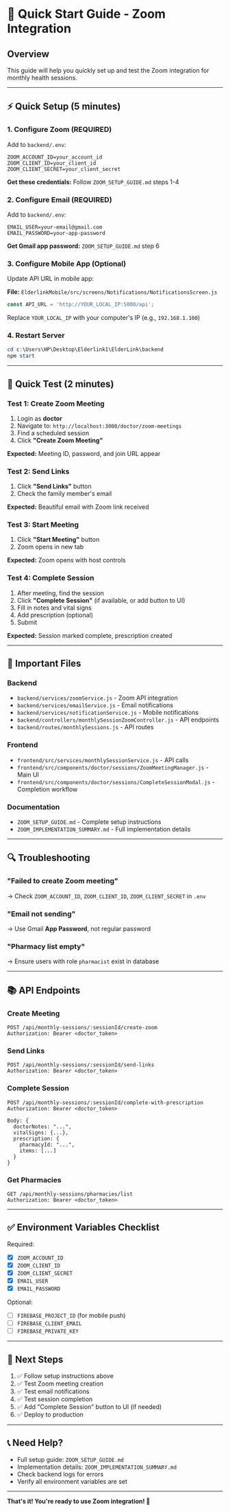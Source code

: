 # 🚀 Quick Start Guide - Zoom Integration

## Overview
This guide will help you quickly set up and test the Zoom integration for monthly health sessions.

---

## ⚡ Quick Setup (5 minutes)

### 1. Configure Zoom (REQUIRED)

Add to `backend/.env`:
```env
ZOOM_ACCOUNT_ID=your_account_id
ZOOM_CLIENT_ID=your_client_id
ZOOM_CLIENT_SECRET=your_client_secret
```

**Get these credentials:** Follow `ZOOM_SETUP_GUIDE.md` steps 1-4

### 2. Configure Email (REQUIRED)

Add to `backend/.env`:
```env
EMAIL_USER=your-email@gmail.com
EMAIL_PASSWORD=your-app-password
```

**Get Gmail app password:** `ZOOM_SETUP_GUIDE.md` step 6

### 3. Configure Mobile App (Optional)

Update API URL in mobile app:

**File:** `ElderlinkMobile/src/screens/Notifications/NotificationsScreen.js`

```javascript
const API_URL = 'http://YOUR_LOCAL_IP:5000/api';
```

Replace `YOUR_LOCAL_IP` with your computer's IP (e.g., `192.168.1.100`)

### 4. Restart Server

```powershell
cd c:\Users\HP\Desktop\Elderlink1\ElderLink\backend
npm start
```

---

## 🧪 Quick Test (2 minutes)

### Test 1: Create Zoom Meeting

1. Login as **doctor**
2. Navigate to: `http://localhost:3000/doctor/zoom-meetings`
3. Find a scheduled session
4. Click **"Create Zoom Meeting"**

**Expected:** Meeting ID, password, and join URL appear

### Test 2: Send Links

1. Click **"Send Links"** button
2. Check the family member's email

**Expected:** Beautiful email with Zoom link received

### Test 3: Start Meeting

1. Click **"Start Meeting"** button
2. Zoom opens in new tab

**Expected:** Zoom opens with host controls

### Test 4: Complete Session

1. After meeting, find the session
2. Click **"Complete Session"** (if available, or add button to UI)
3. Fill in notes and vital signs
4. Add prescription (optional)
5. Submit

**Expected:** Session marked complete, prescription created

---

## 📝 Important Files

### Backend
- `backend/services/zoomService.js` - Zoom API integration
- `backend/services/emailService.js` - Email notifications
- `backend/services/notificationService.js` - Mobile notifications
- `backend/controllers/monthlySessionZoomController.js` - API endpoints
- `backend/routes/monthlySessions.js` - API routes

### Frontend
- `frontend/src/services/monthlySessionService.js` - API calls
- `frontend/src/components/doctor/sessions/ZoomMeetingManager.js` - Main UI
- `frontend/src/components/doctor/sessions/CompleteSessionModal.js` - Completion workflow

### Documentation
- `ZOOM_SETUP_GUIDE.md` - Complete setup instructions
- `ZOOM_IMPLEMENTATION_SUMMARY.md` - Full implementation details

---

## 🔍 Troubleshooting

### "Failed to create Zoom meeting"
→ Check `ZOOM_ACCOUNT_ID`, `ZOOM_CLIENT_ID`, `ZOOM_CLIENT_SECRET` in `.env`

### "Email not sending"
→ Use Gmail **App Password**, not regular password

### "Pharmacy list empty"
→ Ensure users with role `pharmacist` exist in database

---

## 📚 API Endpoints

### Create Meeting
```
POST /api/monthly-sessions/:sessionId/create-zoom
Authorization: Bearer <doctor_token>
```

### Send Links
```
POST /api/monthly-sessions/:sessionId/send-links
Authorization: Bearer <doctor_token>
```

### Complete Session
```
POST /api/monthly-sessions/:sessionId/complete-with-prescription
Authorization: Bearer <doctor_token>

Body: {
  doctorNotes: "...",
  vitalSigns: {...},
  prescription: {
    pharmacyId: "...",
    items: [...]
  }
}
```

### Get Pharmacies
```
GET /api/monthly-sessions/pharmacies/list
Authorization: Bearer <doctor_token>
```

---

## ✅ Environment Variables Checklist

Required:
- [x] `ZOOM_ACCOUNT_ID`
- [x] `ZOOM_CLIENT_ID`
- [x] `ZOOM_CLIENT_SECRET`
- [x] `EMAIL_USER`
- [x] `EMAIL_PASSWORD`

Optional:
- [ ] `FIREBASE_PROJECT_ID` (for mobile push)
- [ ] `FIREBASE_CLIENT_EMAIL`
- [ ] `FIREBASE_PRIVATE_KEY`

---

## 🎯 Next Steps

1. ✅ Follow setup instructions above
2. ✅ Test Zoom meeting creation
3. ✅ Test email notifications
4. ✅ Test session completion
5. ✅ Add "Complete Session" button to UI (if needed)
6. ✅ Deploy to production

---

## 📞 Need Help?

- Full setup guide: `ZOOM_SETUP_GUIDE.md`
- Implementation details: `ZOOM_IMPLEMENTATION_SUMMARY.md`
- Check backend logs for errors
- Verify all environment variables are set

---

**That's it! You're ready to use Zoom integration! 🎉**
